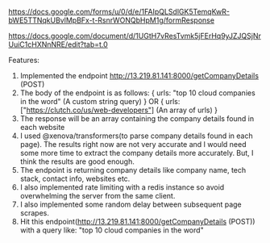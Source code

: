 https://docs.google.com/forms/u/0/d/e/1FAIpQLSdlGK5TemqKwR-bWE5TTNqkUBvlMpBFx-t-RsnrWONQbHpM1g/formResponse

https://docs.google.com/document/d/1UGtH7vResTvmk5jFErHq9yJZJQSjNrUuiC1cHXNnNRE/edit?tab=t.0


Features:
  1. Implemented the endpoint http://13.219.81.141:8000/getCompanyDetails (POST)
  2. The body of the endpoint is as follows:
    {
      urls: "top 10 cloud companies in the word" (A custom string query)
    } 
    OR
    {
      urls:  ["https://clutch.co/us/web-developers"] (An array of urls)
    } 
  3. The response will be an array containing the company details found in each website
  4. I used @xenova/transformers(to parse company details found in each page). The results right now
    are not very accurate and I would need some more time to extract the company details more accurately.
    But, I think the results are good enough.
  5. The endpoint is returning company details like company name, tech stack, contact info, websites etc.
  6. I also implemented rate limiting with a redis instance so avoid overwhelming the server from the same client.
  7. I also implemented some random delay between subsequent page scrapes.
  8. Hit this endpoint(http://13.219.81.141:8000/getCompanyDetails (POST)) with a query like: "top 10 cloud companies in the word"  